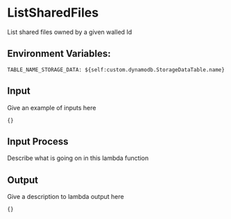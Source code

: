 # ListSharedFiles

List shared files owned by a given walled Id

## Environment Variables:

```
TABLE_NAME_STORAGE_DATA: ${self:custom.dynamodb.StorageDataTable.name}
```

## Input

Give an example of inputs here

```
{}
```

## Input Process

Describe what is going on in this lambda function

## Output

Give a description to lambda output here

```
{}
```
